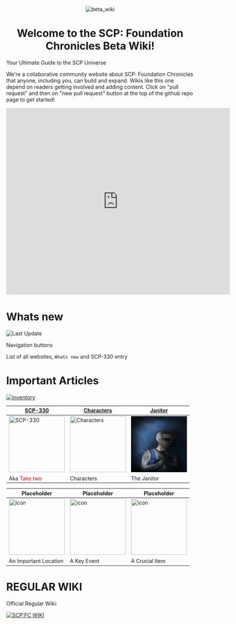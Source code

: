 <p align="center">
 <img width="250" src="https://raven-sgwc.github.io/SCP-FC/assets/images/BETA_WIKI.png" alt="beta_wiki"/>
</p>
<h1 align="center">Welcome to the SCP: Foundation Chronicles Beta Wiki!</h1>


Your Ultimate Guide to the SCP Universe

We're a collaborative community website about SCP: Foundation Chronicles that anyone, including you, can build and expand. Wikis like this one depend on readers getting involved and adding content. Click on "pull request" and then on "new pull request" button at the top of the github repo page to get started!

<iframe src="https://ptb.discord.com/widget?id=1166418158085734441&theme=dark&title=Our_Comunity&text=Our_Comunity" width="600" height="500" allowtransparency="true" frameborder="0" sandbox="allow-popups allow-popups-to-escape-sandbox allow-same-origin allow-scripts"></iframe>


# Whats new

![Last Update](https://img.shields.io/github/last-commit/raven-sgwc/SCP-FC?style=for-the-badge&label=LAST%20UPDATE&labelColor=000000&color=ffffff&link=https%3A%2F%2Fraven-sgwc.github.io%2FSCP-FC)

Navigation buttons

List of all websites, `Whats new` and SCP-330 entry

# Important Articles

[![inventory](https://img.shields.io/badge/All_Entries-000000?style=for-the-badge&labelColor=ffffff&color=ffffff)](./web/tree)


| [SCP-330](https://raven-sgwc.github.io/SCP-FC/web/scp/330) | [Characters](https://raven-sgwc.github.io/SCP-FC/web/tree#characters) | [Janitor](./web/characters/janitor) |
|---|---|---|
| <img src="https://raven-sgwc.github.io/SCP-FC/assets/images/items/scp-330.png" title="SCP-330" width="150" height="150"/> | <img src="https://raven-sgwc.github.io/SCP-FC/assets/images/thumbnail/Characters.webp" title="Characters" width="150" height="150"/> | <img src="./web/characters/assets/images/cleaner.jpg" title="Janitor" width="150" height="150"/> |
| Aka <span style="color: red">Take two</span> | Characters | The Janitor |

| Placeholder | Placeholder | Placeholder |
|---|---|---|
| <img src="https://raven-sgwc.github.io/SCP-FC/assets/images/logo.png" title="icon" width="150" height="150"/> | <img src="https://raven-sgwc.github.io/SCP-FC/assets/images/logo.png" title="icon" width="150" height="150"/> | <img src="https://raven-sgwc.github.io/SCP-FC/assets/images/logo.png" title="icon" width="150" height="150"/> |
| An Important Location | A Key Event | A Crucial Item |

# REGULAR WIKI

Official Regular Wiki:

[![SCP:FC WIKI](https://img.shields.io/badge/Released_Wiki-000000?style=for-the-badge&labelColor=ffffff&color=ffffff)](https://scp-fc.fandom.com/wiki/SCP:_Foundation_Chronicles_Wiki)